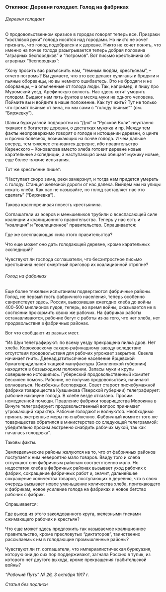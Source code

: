 ### Отклики: Деревня голодает. Голод на фабриках

###### Деревня голодает

О продовольственном кризисе в городах говорят теперь все. Призраки “костлявой руки” голода носятся над городами. Но никто не хочет признать, что голод подобрался и к деревне. Никто не хочет понять, что именно на почве голода разыгрывается теперь добрая половина “аграрных беспорядков” и “погромов”. Вот письмо крестьянина об аграрных “беспорядках”:

“Хочу просить вас разъяснить нам, “темным людям, крестьянам”, – отчего погромы? Вы думаете, что это все делают хулиганы и бродяги и пьяные оборванцы, но вы немного ошибаетесь. Это не бродяги и не оборванцы, – а опьяненные от голода люди. Так, например, я пишу про Муромский уезд, Арефинскую волость. Нас здесь хотят уморить голодом. Выдают нам пять фунтов в месяц муки на одного человека. Поймите вы и войдите в наше положение. Как тут жить? Тут не только что громят пьяные от вина, но мы сами с “голоду пьяные”” (см. “Биржевку”).

Шавки буржуазной подворотни из “Дня” и “Русской Воли” неустанно тявкают о богатстве деревни, о достатках мужика и пр. Между тем факты неопровержимо говорят о голоде и истощении деревни, о цинге и прочих болезнях, возникающих на почве голода. И чем дальше вперед, тем тяжелее становится деревне, ибо правительство Керенского – Коновалова вместо хлеба готовит деревне новые карательные экспедиции, а наступающая зима обещает мужику новые, еще более тяжкие испытания.

Тот же крестьянин пишет:

“Наступает скоро зима, реки замерзнут, и тогда нам придется умереть с голоду. Станция железной дороги от нас далека. Выйдем мы на улицы искать хлеба. Как нас не называйте, но голод заставляет нас это сделать” (“Биржевка”).

Такова красноречивая повесть крестьянина.

Соглашатели из эсеров и меньшевиков трубили о всеспасающей силе коалиции и коалиционного правительства. Теперь у нас есть и “коалиция” и “коалиционное” правительство. Спрашивается:

Где же всеспасающая сила этого правительства?

Что еще может оно дать голодающей деревне, кроме карательных экспедиций?

Чувствуют ли господа соглашатели, что бесхитростное письмо крестьянина несет смертный приговор их коалиционной стряпне?

###### Голод на фабриках

Еще более тяжелым испытаниям подвергаются фабричные районы. Голод, не первый гость фабричного населения, теперь особенно свирепствует здесь. Россия, вывозившая ежегодно хлеба до войны 400–500 миллионов пудов, теперь, во время войны, оказывается не в состоянии прокормить своих же рабочих. На фабриках работы останавливаются, рабочие бегут с работы из‑за того, что нет хлеба, нет продовольствия в фабричных районах.

Вот что сообщают из разных мест.

“Из Шуи телеграфируют: по всему уезду прекращена пилка дров. Нет хлеба. Корюковскому сахаро‑рафинадному заводу вследствие отсутствия продовольствия для рабочих угрожает закрытие. Свекла начинает гнить. Двенадцатитысячное население Ярцевской бумагопрядильной ткацкой мануфактуры (Смоленской губернии) находится в безвыходном положении. Запасы муки и крупы совершенно истощились. Губернский продовольственный комитет бессилен помочь. Рабочие, не получив продовольствия, начинают волноваться. Неизбежны беспорядки. Совет старост писчебумажной фабрики товарищества Кувшинова (Тверской губернии) телеграфирует: рабочие накануне голода. В хлебе везде отказано. Просим немедленной помощи. Правление фабрики товарищества Морокина в Вичуге телеграфирует: продовольственный вопрос принимает угрожающий характер. Рабочие голодают и волнуются. Необходимо принять экстренные меры по снабжению. Фабричный комитет того же товарищества обратился в министерство со следующей телеграммой: убедительно просим экстренно снабдить рабочих мукой, так как началась голодовка”.

Таковы факты.

Земледельческие районы жалуются на то, что от фабричных районов поступает к ним невероятно мало товаров. Ввиду того и хлеба отпускают они фабричным районам соответственно мало. Но недостаток хлеба в фабричных районах вызывает уход рабочих с фабрик, сокращение фабричных работ и, значит, дальнейшее сокращение количества товаров, поступающих в деревню, что в свою очередь вызывает новое уменьшение количества хлеба, притекающего к фабрикам, новое усиление голода на фабриках и новое бегство рабочих с фабрик.

Спрашивается:

Где выход из этого заколдованного круга, железными тисками сжимающего рабочих и крестьян?

Что еще может здесь предложить так называемое коалиционное правительство, кроме пресловутых “диктаторов”, таинственно рассылаемых им в голодающие промышленные районы?

Чувствуют ли гг. соглашатели, что империалистическая буржуазия, которую они до сих пор поддерживают, загнала Россию в тупик, из которого нет другого выхода, кроме прекращения грабительской войны?

_“Рабочий Путь” №_ _26, 3 октября 1917_ _г._

_Статья без подписи_